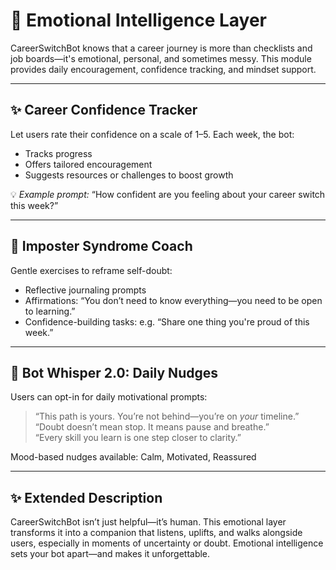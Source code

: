 # 💬 Emotional Intelligence Layer

CareerSwitchBot knows that a career journey is more than checklists and job boards—it's emotional, personal, and sometimes messy. This module provides daily encouragement, confidence tracking, and mindset support.

---

## ✨ Career Confidence Tracker

Let users rate their confidence on a scale of 1–5. Each week, the bot:
- Tracks progress
- Offers tailored encouragement
- Suggests resources or challenges to boost growth

💡 *Example prompt:* “How confident are you feeling about your career switch this week?”

---

## 🧠 Imposter Syndrome Coach

Gentle exercises to reframe self-doubt:
- Reflective journaling prompts  
- Affirmations: “You don’t need to know everything—you need to be open to learning.”
- Confidence-building tasks: e.g. “Share one thing you're proud of this week.”

---

## 🌄 Bot Whisper 2.0: Daily Nudges

Users can opt-in for daily motivational prompts:

> “This path is yours. You’re not behind—you’re on *your* timeline.”  
> “Doubt doesn’t mean stop. It means pause and breathe.”  
> “Every skill you learn is one step closer to clarity.”

Mood-based nudges available: Calm, Motivated, Reassured

---

## ✨ Extended Description

CareerSwitchBot isn’t just helpful—it’s human. This emotional layer transforms it into a companion that listens, uplifts, and walks alongside users, especially in moments of uncertainty or doubt. Emotional intelligence sets your bot apart—and makes it unforgettable.


